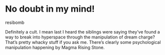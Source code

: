 # No doubt in my mind!

resibomb

Definitely a cult. I mean last I heard the siblings were saying they’ve found a way to break into hyperspace through the manipulation of dream charge? That’s pretty whacky stuff if you ask me. There’s clearly some psychological manipulation happening by Magma Rising Stone.
